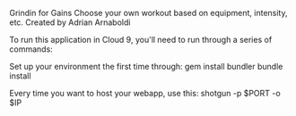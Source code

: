 Grindin for Gains
Choose your own workout based on equipment, intensity, etc.
Created by Adrian Arnaboldi

To run this application in Cloud 9, you'll need to run through a series of commands:

Set up your environment the first time through:
gem install bundler
bundle install

Every time you want to host your webapp, use this:
shotgun -p $PORT -o $IP